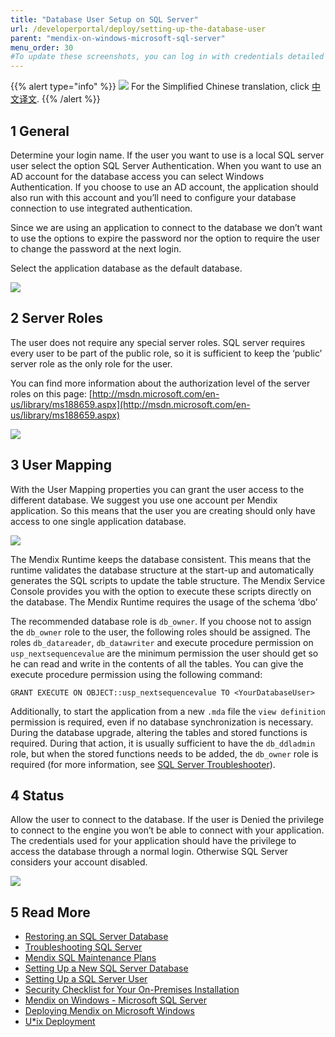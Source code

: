 ```yaml
---
title: "Database User Setup on SQL Server"
url: /developerportal/deploy/setting-up-the-database-user
parent: "mendix-on-windows-microsoft-sql-server"
menu_order: 30
#To update these screenshots, you can log in with credentials detailed in How to Update Screenshots Using Team Apps.
---
```


{{% alert type="info" %}}
<img src="/attachments/china.png" style="display: inline-block; margin: 0" /> For the Simplified Chinese translation, click [中文译文](https://cdn.mendix.tencent-cloud.com/documentation/developerportal/setting-up-the-database-user.pdf).
{{% /alert %}}

## 1 General

Determine your login name. If the user you want to use is a local SQL server user select the option SQL Server Authentication. When you want to use an AD account for the database access you can select Windows Authentication. If you choose to use an AD account, the application should also run with this account and you’ll need to configure your database connection to use integrated authentication.

Since we are using an application to connect to the database we don’t want to use the options to expire the password nor the option to require the user to change the password at the next login.

Select the application database as the default database.

![](/attachments/developerportal/deploy/on-premises-design/deploy-mendix-on-microsoft-windows/mendix-on-windows-microsoft-sql-server/setting-up-the-database-user/18580674.png)

## 2 Server Roles

The user does not require any special server roles. SQL server requires every user to be part of the public role, so it is sufficient to keep the ‘public’ server role as the only role for the user.

You can find more information about the authorization level of the server roles on this page: [http://msdn.microsoft.com/en-us/library/ms188659.aspx](http://msdn.microsoft.com/en-us/library/ms188659.aspx)

![](/attachments/developerportal/deploy/on-premises-design/deploy-mendix-on-microsoft-windows/mendix-on-windows-microsoft-sql-server/setting-up-the-database-user/18580673.png)

## 3 User Mapping

With the User Mapping properties you can grant the user access to the different database. We suggest you use one account per Mendix application. So this means that the user you are creating should only have access to one single application database. 

![](/attachments/developerportal/deploy/on-premises-design/deploy-mendix-on-microsoft-windows/mendix-on-windows-microsoft-sql-server/setting-up-the-database-user/18580672.png)

The Mendix Runtime keeps the database consistent. This means that the runtime validates the database structure at the start-up and automatically generates the SQL scripts to update the table structure. The Mendix Service Console provides you with the option to execute these scripts directly on the database. The Mendix Runtime requires the usage of the schema ‘dbo’

The recommended database role is `db_owner`. If you choose not to assign the `db_owner` role to the user, the following roles should be assigned. The roles `db_datareader`, `db_datawriter` and execute procedure permission on `usp_nextsequencevalue` are the minimum permission the user should get so he can read and write in the contents of all the tables.
You can give the execute procedure permission using the following command:

`GRANT EXECUTE ON OBJECT::usp_nextsequencevalue TO <YourDatabaseUser>`

Additionally, to start the application from a new `.mda` file the `view definition` permission is required, even if no database synchronization is necessary. During the database upgrade, altering the tables and stored functions is required. During that action, it is usually sufficient to have the `db_ddladmin` role, but when the stored functions needs to be added, the `db_owner` role is required (for more information, see [SQL Server Troubleshooter](troubleshooting-sql-server)).

## 4 Status

Allow the user to connect to the database. If the user is Denied the privilege to connect to the engine you won’t be able to connect with your application. The credentials used for your application should have the privilege to access the database through a normal login. Otherwise SQL Server considers your account disabled. 

![](/attachments/developerportal/deploy/on-premises-design/deploy-mendix-on-microsoft-windows/mendix-on-windows-microsoft-sql-server/setting-up-the-database-user/18580671.png)

## 5 Read More

*   [Restoring an SQL Server Database](restoring-a-sql-server-database)
*   [Troubleshooting SQL Server](troubleshooting-sql-server)
*   [Mendix SQL Maintenance Plans](mendix-sql-maintenance-plans)
*   [Setting Up a New SQL Server Database](setting-up-a-new-sql-server-database)
*   [Setting Up a SQL Server User](setting-up-a-sql-server-user)
*   [Security Checklist for Your On-Premises Installation](security-checklist-for-your-on-premises-installation)
*   [Mendix on Windows - Microsoft SQL Server](mendix-on-windows-microsoft-sql-server)
*   [Deploying Mendix on Microsoft Windows](deploy-mendix-on-microsoft-windows)
*   [U*ix Deployment](unix-like)
